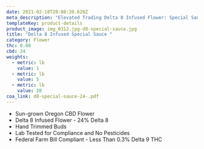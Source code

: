 ```yaml
---
date: 2021-02-18T20:08:20.628Z
meta_description: "Elevated Trading Delta 8 Infused Flower: Special Sauce"
templateKey: product-details
product_image: img_0312.jpg-d8-special-sauce.jpg
title: "Delta 8 Infused Special Sauce "
category: Flower
thc: 0.08
cbd: 24
weights:
  - metric: lb
    value: 1
  - metric: lb
    value: 5
  - metric: lb
    value: 20
coa_link: d8-special-sauce-24-.pdf
---
```



* Sun-grown Oregon CBD Flower
* Delta 8 Infused Flower - 24% Delta 8
* Hand Trimmed Buds
* Lab Tested for Compliance and No Pesticides
* Federal Farm Bill Compliant - Less Than 0.3% Delta 9 THC